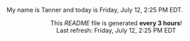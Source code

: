 My name is Tanner and today is Friday, July 12, 2:25 PM EDT.

<p align="center">This <i>README</i> file is generated <b>every 3 hours</b>!</br>Last refresh: Friday, July 12, 2:25 PM EDT<br /></p>

